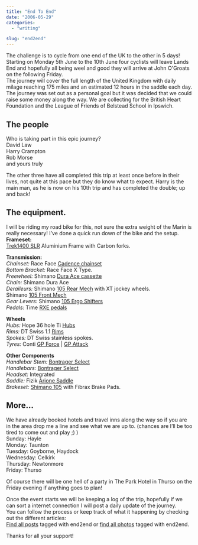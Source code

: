 ```yaml
---
title: "End To End"
date: "2006-05-29"
categories: 
  - "writing"

slug: "end2end"
---
```


The challenge is to cycle from one end of the UK to the other in 5 days!  
Starting on Monday 5th June to the 10th June four cyclists will leave Lands End and hopefully all being weel and good they will arrive at John O'Groats on the following Friday.  
The journey will cover the full length of the United Kingdom with daily milage reaching 175 miles and an estimated 12 hours in the saddle each day.  
The journey was set out as a personal goal but it was decided that we could raise some money along the way. We are collecting for the British Heart Foundation and the League of Friends of Belstead School in Ipswich.

## The people

Who is taking part in this epic journey?  
David Law  
Harry Crampton  
Rob Morse  
and yours truly

The other three have all completed this trip at least once before in their lives, not quite at this pace but they do know what to expect. Harry is the main man, as he is now on his 10th trip and has completed the double; up and back!

## The equipment.

I will be riding my road bike for this, not sure the extra weight of the Marin is really necessary! I’ve done a quick run down of the bike and the setup.  
**Frameset:**  
[Trek1400 SLR](https://static.flickr.com/71/157440389_af5f624f9f.jpg) Aluminium Frame with Carbon forks.

**Transmission:**  
_Chainset:_ Race Face [Cadence chainset](https://static.flickr.com/58/157420266_6e46a88486.jpg)  
_Bottom Bracket:_ Race Face X Type.  
_Freewheel:_ Shimano [Dura Ace cassette](https://static.flickr.com/47/157434573_9779d01769.jpg)  
_Chain:_ Shimano Dura Ace  
_Deraileurs:_ Shimano [105 Rear Mech](https://static.flickr.com/65/157418227_460a950261.jpg) with XT jockey wheels.  
Shimano [105 Front Mech](https://static.flickr.com/54/157419273_c8a8fdd667.jpg)  
_Gear Levers:_ Shimano [105 Ergo Shifters](https://static.flickr.com/66/157416481_41a84ed581.jpg)  
_Pedals:_ Time [RXE pedals](https://static.flickr.com/59/157422720_fc973b3b57.jpg)

**Wheels**  
_Hubs:_ Hope 36 hole Ti [Hubs](https://static.flickr.com/56/157421091_604a19d33b.jpg)  
_Rims:_ DT Swiss 1.1 [Rims](https://static.flickr.com/61/157423473_b527c5951b.jpg)  
_Spokes:_ DT Swiss stainless spokes.  
_Tyres:_ Conti [GP Force](https://static.flickr.com/69/157436448_ffccb23153.jpg) | [GP Attack](https://static.flickr.com/64/157424127_b1700906a1.jpg)

**Other Components**  
_Handlebar Stem:_ [Bontrager Select](https://static.flickr.com/65/157414347_e6876ee21a.jpg)  
_Handlebars:_ [Bontrager Select](https://static.flickr.com/58/157415527_6e607326e1.jpg)  
_Headset:_ Integrated  
_Saddle:_ Fizik [Arione Saddle](https://static.flickr.com/61/157438660_a2fc0e8f8f.jpg)  
_Brakeset:_ [Shimano 105](https://static.flickr.com/59/157435719_74fcff5e1a.jpg) with Fibrax Brake Pads.

## More…

We have already booked hotels and travel inns along the way so if you are in the area drop me a line and see what we are up to. (chances are I’ll be too tired to come out and play ;) )  
Sunday: Hayle  
Monday: Taunton  
Tuesday: Goyborne, Haydock  
Wednesday: Celkirk  
Thursday: Newtonmore  
Friday: Thurso

Of course there will be one hell of a party in The Park Hotel in Thurso on the Friday evening if anything goes to plan!

Once the event starts we will be keeping a log of the trip, hopefully if we can sort a internet connection I will post a daily update of the journey.  
You can follow the process or keep track of what it happening by checking out the different articles:  
[Find all posts](https://adamchamberlin.info/tagged/end2end) tagged with end2end or [find all photos](https://www.flickr.com/photos/funkylarma/tags/end2end/) tagged with end2end.

Thanks for all your support!
